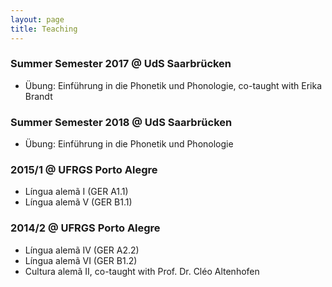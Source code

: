```yaml
---
layout: page
title: Teaching
---
```



 ### Summer Semester 2017 @ UdS Saarbrücken
 * Übung: Einführung in die Phonetik und Phonologie, co-taught with Erika Brandt

 ### Summer Semester 2018 @ UdS Saarbrücken
 * Übung: Einführung in die Phonetik und Phonologie
  
 ### 2015/1 @ UFRGS Porto Alegre
 * Língua alemã I (GER A1.1)
 * Língua alemã V (GER B1.1)
 
 ### 2014/2 @ UFRGS Porto Alegre
 * Língua alemã IV (GER A2.2)
 * Língua alemã VI (GER B1.2)
 * Cultura alemã II, co-taught with Prof. Dr. Cléo Altenhofen

